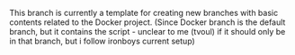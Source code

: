 This branch is currently a template for creating new branches with basic contents related to the Docker project.
(Since Docker branch is the default branch, but it contains the script - unclear to me (tvoul) if it should only be in that branch, but i follow ironboys current setup)